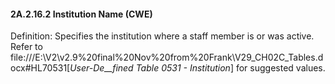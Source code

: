 #### 2A.2.16.2 Institution Name (CWE)

Definition: Specifies the institution where a staff member is or was active. Refer to file:///E:\V2\v2.9%20final%20Nov%20from%20Frank\V29_CH02C_Tables.docx#HL70531[_User-De__fined Table 0531 - Institution_] for suggested values.
